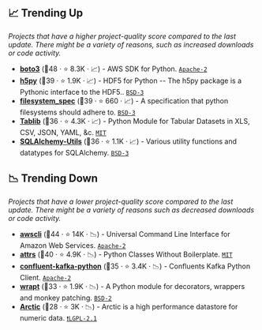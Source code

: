 ## 📈 Trending Up

_Projects that have a higher project-quality score compared to the last update. There might be a variety of reasons, such as increased downloads or code activity._

- <b><a href="https://github.com/boto/boto3">boto3</a></b> (🥇48 ·  ⭐ 8.3K · 📈) - AWS SDK for Python. <code><a href="http://bit.ly/3nYMfla">Apache-2</a></code>
- <b><a href="https://github.com/h5py/h5py">h5py</a></b> (🥈39 ·  ⭐ 1.9K · 📈) - HDF5 for Python -- The h5py package is a Pythonic interface to the HDF5.. <code><a href="http://bit.ly/3aKzpTv">BSD-3</a></code>
- <b><a href="https://github.com/fsspec/filesystem_spec">filesystem_spec</a></b> (🥇39 ·  ⭐ 660 · 📈) - A specification that python filesystems should adhere to. <code><a href="http://bit.ly/3aKzpTv">BSD-3</a></code>
- <b><a href="https://github.com/jazzband/tablib">Tablib</a></b> (🥇36 ·  ⭐ 4.3K · 📈) - Python Module for Tabular Datasets in XLS, CSV, JSON, YAML, &c. <code><a href="http://bit.ly/34MBwT8">MIT</a></code>
- <b><a href="https://github.com/kvesteri/sqlalchemy-utils">SQLAlchemy-Utils</a></b> (🥈36 ·  ⭐ 1.1K · 📈) - Various utility functions and datatypes for SQLAlchemy. <code><a href="http://bit.ly/3aKzpTv">BSD-3</a></code>

## 📉 Trending Down

_Projects that have a lower project-quality score compared to the last update. There might be a variety of reasons such as decreased downloads or code activity._

- <b><a href="https://github.com/aws/aws-cli">awscli</a></b> (🥇44 ·  ⭐ 14K · 📉) - Universal Command Line Interface for Amazon Web Services. <code><a href="http://bit.ly/3nYMfla">Apache-2</a></code>
- <b><a href="https://github.com/python-attrs/attrs">attrs</a></b> (🥇40 ·  ⭐ 4.9K · 📉) - Python Classes Without Boilerplate. <code><a href="http://bit.ly/34MBwT8">MIT</a></code>
- <b><a href="https://github.com/confluentinc/confluent-kafka-python">confluent-kafka-python</a></b> (🥈35 ·  ⭐ 3.4K · 📉) - Confluents Kafka Python Client. <code><a href="http://bit.ly/3nYMfla">Apache-2</a></code>
- <b><a href="https://github.com/GrahamDumpleton/wrapt">wrapt</a></b> (🥈33 ·  ⭐ 1.9K · 📉) - A Python module for decorators, wrappers and monkey patching. <code><a href="http://bit.ly/3rqEWVr">BSD-2</a></code>
- <b><a href="https://github.com/man-group/arctic">Arctic</a></b> (🥉28 ·  ⭐ 3K · 📉) - Arctic is a high performance datastore for numeric data. <code><a href="https://tldrlegal.com/search?q=LGPL-2.1">❗️LGPL-2.1</a></code>

